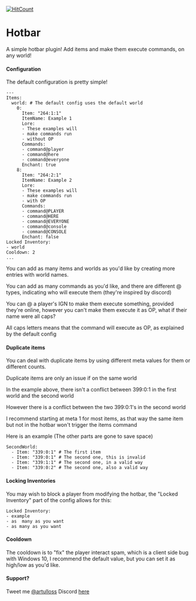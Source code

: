 [![HitCount](http://hits.dwyl.io/artulloss/Hotbar.svg)](http://hits.dwyl.io/artulloss/Hotbar)
# Hotbar
A simple hotbar plugin! Add items and make them execute commands, on any world!
#### Configuration

The default configuration is pretty simple!
```
---
Items:
  world: # The default config uses the default world
    0:
      Item: "264:1:1"
      ItemName: Example 1
      Lore:
      - These examples will
      - make commands run
      - without OP
      Commands:
      - command@player
      - command@here
      - command@everyone
      Enchant: true
    8:
      Item: "264:2:1"
      ItemName: Example 2
      Lore:
      - These examples will
      - make commands run
      - with OP
      Commands:
      - command@PLAYER
      - command@HERE
      - command@EVERYONE
      - command@console
      - command@CONSOLE
      Enchant: false
Locked Inventory:
- world
Cooldown: 2
...

```


You can add as many items and worlds as you'd like by creating more entries with world names.

You can add as many commands as you'd like, and there are different @ types, indicating who will execute them (they're inspired by discord)

You can @ a player's IGN to make them execute something, provided they're online, however you can't make them execute it as OP, what if their name were all caps?

All caps letters means that the command will execute as OP, as explained by the default config

#### Duplicate items

You can deal with duplicate items by using different meta values for them or different counts.

Duplicate items are only an issue if on the same world

In the example above, there isn't a conflict between 399:0:1 in the first world and the second world

However there is a conflict between the two 399:0:1's in the second world

I recommend starting at meta 1 for most items, as that way the same item but not in the hotbar won't trigger the items command

Here is an example (The other parts are gone to save space)
```
SecondWorld:
  - Item: "339:0:1" # The first item
  - Item: "339:0:1" # The second one, this is invalid
  - Item: "339:1:1" # The second one, in a valid way
  - Item: "339:0:2" # The second one, also a valid way
```


#### Locking Inventories

You may wish to block a player from modifying the hotbar, the "Locked Inventory" part of the config allows for this:

```
Locked Inventory:
- example
- as  many as you want
- as many as you want
```

#### Cooldown
The cooldown is to "fix" the player interact spam, which is a client side bug with Windows 10, I recommend the default value, but you can set it as high/low as you'd like.

#### Support?
Tweet me [@artulloss](https://twitter.com/artulloss)
Discord [here](https://discord.versai.pro)
